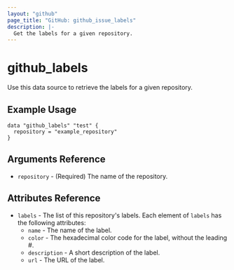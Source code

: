 ```yaml
---
layout: "github"
page_title: "GitHub: github_issue_labels"
description: |-
  Get the labels for a given repository.
---
```


# github_labels

Use this data source to retrieve the labels for a given repository.

## Example Usage

```hcl
data "github_labels" "test" {
  repository = "example_repository"
}
```

## Arguments Reference

* `repository` - (Required) The name of the repository.

## Attributes Reference

* `labels` - The list of this repository's labels. Each element of `labels` has the following attributes:
  * `name` - The name of the label.
  * `color` - The hexadecimal color code for the label, without the leading #.
  * `description` - A short description of the label.
  * `url` - The URL of the label.
